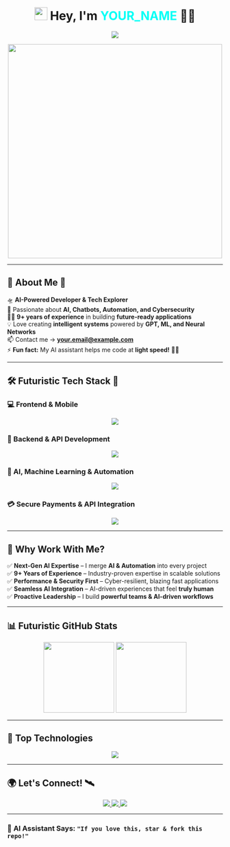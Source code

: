 <!-- WELCOME SECTION WITH 3D ANIMATION -->
<h1 align="center"> 
  <img src="https://media.giphy.com/media/hvRJCLFzcasrR4ia7z/giphy.gif" width="30" />  
  Hey, I'm <span style="color:#00FFF6">YOUR_NAME</span> 👨‍🚀 
</h1>

<p align="center">
  <img src="https://readme-typing-svg.herokuapp.com?size=22&color=00FFF6&center=true&vCenter=true&width=600&lines=AI+%7C+Chatbots+%7C+Automation+%7C+Cyber+Dev;Pioneering+the+Future+of+Tech+%E2%9C%A8;Next.js%2C+Node.js%2C+TensorFlow%2C+LangChain%2C+AI+Automation" />
</p>

<p align="center">
  <img src="https://media.giphy.com/media/3o6gbchrcN6nQW2poc/giphy.gif" width="500">
</p>

---

## 🚀 **About Me** 🧠  
🛸 **AI-Powered Developer & Tech Explorer**  
🔭 Passionate about **AI, Chatbots, Automation, and Cybersecurity**  
🧑‍💻 **9+ years of experience** in building **future-ready applications**  
💡 Love creating **intelligent systems** powered by **GPT, ML, and Neural Networks**  
📫 Contact me → **your.email@example.com**  
⚡ **Fun fact:** My AI assistant helps me code at **light speed!** 🤖💨  

---

## 🛠️ **Futuristic Tech Stack** 🔬  

### **💻 Frontend & Mobile**  
<p align="center">
  <img src="https://skillicons.dev/icons?i=react,reactnative,expo,nextjs,vue,tailwind,flutter,materialui,figma" />
</p>

### **🔧 Backend & API Development**  
<p align="center">
  <img src="https://skillicons.dev/icons?i=nodejs,express,nestjs,fastapi,firebase,aws,docker,mongodb,postgres" />
</p>

### **🤖 AI, Machine Learning & Automation**  
<p align="center">
  <img src="https://skillicons.dev/icons?i=python,tensorflow,openai,langchain" />
</p>

### **💳 Secure Payments & API Integration**  
<p align="center">
  <img src="https://skillicons.dev/icons?i=stripe,paypal,graphql,postman" />
</p>

---

## 🌌 **Why Work With Me?**
✅ **Next-Gen AI Expertise** – I merge **AI & Automation** into every project  
✅ **9+ Years of Experience** – Industry-proven expertise in scalable solutions  
✅ **Performance & Security First** – Cyber-resilient, blazing fast applications  
✅ **Seamless AI Integration** – AI-driven experiences that feel **truly human**  
✅ **Proactive Leadership** – I build **powerful teams & AI-driven workflows**  

---

## 📊 **Futuristic GitHub Stats**
<p align="center">
  <img src="https://github-readme-stats.vercel.app/api?username=felix422-master&show_icons=true&theme=tokyonight" height="165">
  <img src="https://github-readme-streak-stats.herokuapp.com/?user=felix422-master&theme=tokyonight" height="165">
</p>

---

## 🚀 **Top Technologies**
<p align="center">
  <img src="https://github-readme-stats.vercel.app/api/top-langs/?username=felix422-master&layout=compact&theme=tokyonight">
</p>

---

## 🌍 **Let's Connect!** 🛰  
<p align="center">
  <a href="https://linkedin.com/in/YOUR_LINKEDIN" target="_blank">
    <img src="https://img.shields.io/badge/LinkedIn-blue?style=for-the-badge&logo=linkedin&logoColor=white" />
  </a>
  <a href="mailto:your.email@example.com">
    <img src="https://img.shields.io/badge/Email-red?style=for-the-badge&logo=gmail&logoColor=white" />
  </a>
  <a href="https://twitter.com/YOUR_TWITTER" target="_blank">
    <img src="https://img.shields.io/badge/Twitter-blue?style=for-the-badge&logo=twitter&logoColor=white" />
  </a>
</p>

---

### 🌟 **AI Assistant Says:** `"If you love this, star & fork this repo!"`  
